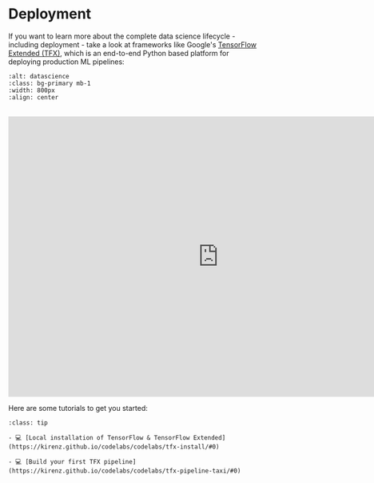 # Deployment

If you want to learn more about the complete data science lifecycle - including deployment - take a look at frameworks like Google's [TensorFlow Extended (TFX)](https://www.tensorflow.org/tfx), which is an end-to-end Python based platform for deploying production ML pipelines: 

```{image} ../_static/img/lifecycle-tfx.png
:alt: datascience
:class: bg-primary mb-1
:width: 800px
:align: center
```

<br>

<iframe src="https://docs.google.com/presentation/d/e/2PACX-1vRmBRxASJDpaFKZ9Y0M1Pgnr1R7nTz_Vg-H_mHkxhGKpw1Gb7Ca-oy8-mHZH1Rl9mqngc1rdEGgwNXo/embed?start=false&loop=false&delayms=3000" frameborder="0" width="840" height="560" allowfullscreen="true" mozallowfullscreen="true" webkitallowfullscreen="true"></iframe>

<br>

Here are some tutorials to get you started:

```{admonition} TFX  
:class: tip

- 💻 [Local installation of TensorFlow & TensorFlow Extended](https://kirenz.github.io/codelabs/codelabs/tfx-install/#0)

- 💻 [Build your first TFX pipeline](https://kirenz.github.io/codelabs/codelabs/tfx-pipeline-taxi/#0)

```